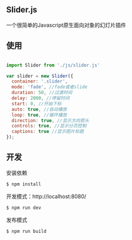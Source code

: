 ## Slider.js

一个很简单的Javascript原生面向对象的幻灯片插件

## 使用
```js

import Slider from './js/slider.js'

var slider = new Slider({
  container: '.slider',
  mode: 'fade', //fade或者slide
  duration: 50, //过渡时间
  delay: 2000, //停留时间
  start: 0, //开始下标
  auto: true, //自动播放
  loop: true, //循环播放
  direction: true, //显示方向箭头
  controls: true, //显示分页控制
  captions: true //显示图片标题
});

```
## 开发

安装依赖
```sh
$ npm install
```

开发模式：http://localhost:8080/
```sh
$ npm run dev
```

发布模式
```sh
$ npm run build
```
